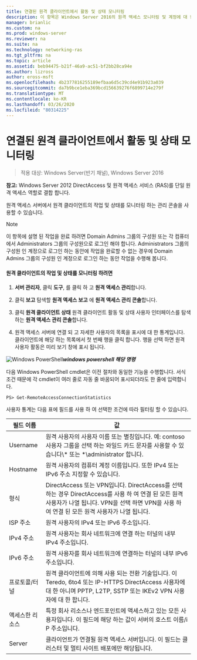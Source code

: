```yaml
---
title: 연결된 원격 클라이언트에서 활동 및 상태 모니터링
description: 이 항목은 Windows Server 2016의 원격 액세스 모니터링 및 계정에 대 한 가이드의 일부입니다.
manager: brianlic
ms.custom: na
ms.prod: windows-server
ms.reviewer: na
ms.suite: na
ms.technology: networking-ras
ms.tgt_pltfrm: na
ms.topic: article
ms.assetid: beb94475-b21f-46a9-ac51-bf2bb28ca94e
ms.author: lizross
author: eross-msft
ms.openlocfilehash: 4b2377816255189efbaa6d5c39cd4e91b923a039
ms.sourcegitcommit: da7b9bce1eba369bcd156639276f6899714e279f
ms.translationtype: MT
ms.contentlocale: ko-KR
ms.lasthandoff: 03/26/2020
ms.locfileid: "80314225"
---
```

# <a name="monitor-connected-remote-clients-for-activity-and-status"></a>연결된 원격 클라이언트에서 활동 및 상태 모니터링

>적용 대상: Windows Server(반기 채널), Windows Server 2016

**참고:** Windows Server 2012 DirectAccess 및 원격 액세스 서비스 (RAS)를 단일 원격 액세스 역할로 결합 합니다.  
  
원격 액세스 서버에서 원격 클라이언트의 작업 및 상태를 모니터링 하는 관리 콘솔을 사용할 수 있습니다.  
  
> [!NOTE]  
> 이 항목에 설명 된 작업을 완료 하려면 Domain Admins 그룹의 구성원 또는 각 컴퓨터에서 Administrators 그룹의 구성원으로 로그인 해야 합니다. Administrators 그룹의 구성원 인 계정으로 로그인 하는 동안에 작업을 완료할 수 없는 경우에 Domain Admins 그룹의 구성원 인 계정으로 로그인 하는 동안 작업을 수행해 봅니다.  
  
#### <a name="to-monitor-remote-client-activity-and-status"></a>원격 클라이언트의 작업 및 상태를 모니터링 하려면  
  
1.  **서버 관리자**, 클릭 **도구**, 를 클릭 하 고 **원격 액세스 관리**합니다.  
  
2.  클릭 **보고** 탐색할 **원격 액세스 보고** 에 **원격 액세스 관리 콘솔**합니다.  
  
3.  클릭 **원격 클라이언트 상태** 원격 클라이언트 활동 및 상태 사용자 인터페이스를 탐색 하는 **원격 액세스 관리 콘솔**합니다.  
  
4.  원격 액세스 서버에 연결 되 고 자세한 사용자의 목록을 표시에 대 한 통계입니다. 클라이언트에 해당 하는 목록에서 첫 번째 행을 클릭 합니다. 행을 선택 하면 원격 사용자 활동은 미리 보기 창에 표시 됩니다.  
  
![Windows PowerShell](../../../media/Monitor-connected-remote-clients-for-activity-and-status/PowerShellLogoSmall.gif)***<em>windows powershell 해당 명령</em>***  
  
다음 Windows PowerShell cmdlet은 이전 절차와 동일한 기능을 수행합니다. 서식 조건 때문에 각 cmdlet이 여러 줄로 자동 줄 바꿈되어 표시되더라도 한 줄에 입력합니다.  
  
```  
PS> Get-RemoteAccessConnectionStatistics  
```  
  
사용자 통계는 다음 표에 필드를 사용 하 여 선택한 조건에 따라 필터링 할 수 있습니다.  
  
|필드 이름|값|  
|-------|-----|  
|Username|원격 사용자의 사용자 이름 또는 별칭입니다. 예: contoso 사용자 그룹을 선택 하는 와일드 카드 문자를 사용할 수 있습니다\\* 또는 \*\administrator 합니다.|  
|Hostname|원격 사용자의 컴퓨터 계정 이름입니다. 또한 IPv4 또는 IPv6 주소 지정할 수 있습니다.|  
|형식|DirectAccess 또는 VPN입니다. DirectAccess를 선택 하는 경우 DirectAccess를 사용 하 여 연결 된 모든 원격 사용자가 나열 됩니다. VPN을 선택 하면 VPN을 사용 하 여 연결 된 모든 원격 사용자가 나열 됩니다.|  
|ISP 주소|원격 사용자의 IPv4 또는 IPv6 주소입니다.|  
|IPv4 주소|원격 사용자는 회사 네트워크에 연결 하는 터널의 내부 IPv4 주소입니다.|  
|IPv6 주소|원격 사용자를 회사 네트워크에 연결하는 터널의 내부 IPv6 주소입니다.|  
|프로토콜/터널|원격 클라이언트에 의해 사용 되는 전환 기술입니다. 이 Teredo, 6to4 또는 IP-HTTPS DirectAccess 사용자에 대 한 아니며 PPTP, L2TP, SSTP 또는 IKEv2 VPN 사용자에 대 한 합니다.|  
|액세스한 리소스|특정 회사 리소스나 엔드포인트에 액세스하고 있는 모든 사용자입니다. 이 필드에 해당 하는 값이 서버의 호스트 이름/i P 주소입니다.|  
|Server|클라이언트가 연결될 원격 액세스 서버입니다. 이 필드는 클러스터 및 멀티 사이트 배포에만 해당됩니다.|  
  
  
  


